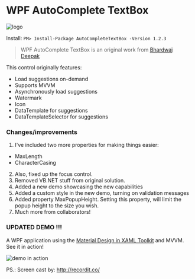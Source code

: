 # WPF AutoComplete TextBox

![logo](https://github.com/quicoli/WPF-AutoComplete-TextBox/blob/develop/AutoCompleteTextBox/Logo/AutoCompleteTextBox.png?raw=true=32px)


Install:
```PM> Install-Package AutoCompleteTextBox -Version 1.2.3```


>WPF AutoComplete TextBox is an original work from [Bhardwaj Deepak](http://www.codeproject.com/Tips/801004/WPF-AutoComplete-TextBox)

This control originally features:

* Load suggestions on-demand
* Supports MVVM
* Asynchronously load suggestions
* Watermark
* Icon
* DataTemplate for suggestions
* DataTemplateSelector for suggestions

### Changes/improvements

1. I've included two more properties for making things easier:
  * MaxLength
  * CharacterCasing
2. Also, fixed up the focus control.
3. Removed VB.NET stuff from original solution.
4. Added a new demo showcasing the new capabilities
5. Added a custom style in the new demo, turning on validation messages  
6. Added property MaxPopupHeight. Setting this property, will limit the popup height to the size you wish.
7. Much more from collaborators!

### UPDATED DEMO !!!

A WPF application using the [Material Design in XAML Toolkit](http://materialdesigninxaml.net/) and MVVM.  See it in action!

![demo in action](http://g.recordit.co/UCYMBiCTeo.gif "Demo in Action")


PS.: Screen cast by: http://recordit.co/ 

